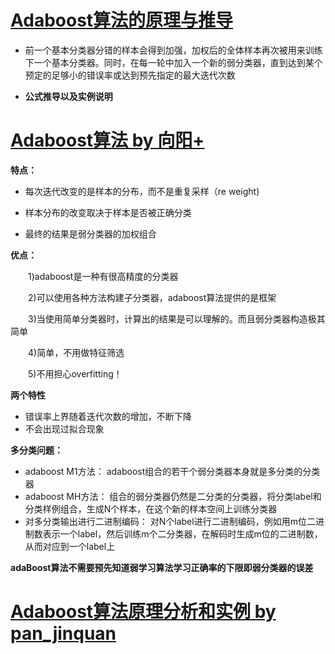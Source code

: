 # [Adaboost算法的原理与推导](https://blog.csdn.net/v_july_v/article/details/40718799)

- 前一个基本分类器分错的样本会得到加强，加权后的全体样本再次被用来训练下一个基本分类器。同时，在每一轮中加入一个新的弱分类器，直到达到某个预定的足够小的错误率或达到预先指定的最大迭代次数

- **公式推导以及实例说明**



# [Adaboost算法 by 向阳+](https://blog.csdn.net/m0_37407756/article/details/67637400)

**特点：**

- 每次迭代改变的是样本的分布，而不是重复采样（re weight)
- 样本分布的改变取决于样本是否被正确分类

- 最终的结果是弱分类器的加权组合



**优点：**

　　1)adaboost是一种有很高精度的分类器

　　2)可以使用各种方法构建子分类器，adaboost算法提供的是框架

　　3)当使用简单分类器时，计算出的结果是可以理解的。而且弱分类器构造极其简单

　　4)简单，不用做特征筛选

　　5)不用担心overfitting！



**两个特性**

- 错误率上界随着迭代次数的增加，不断下降
- 不会出现过拟合现象



**多分类问题：**

- adaboost M1方法： adaboost组合的若干个弱分类器本身就是多分类的分类器
- adaboost MH方法： 组合的弱分类器仍然是二分类的分类器，将分类label和分类样例组合，生成N个样本，在这个新的样本空间上训练分类器
- 对多分类输出进行二进制编码： 对N个label进行二进制编码，例如用m位二进制数表示一个label，然后训练m个二分类器，在解码时生成m位的二进制数，从而对应到一个label上



**adaBoost算法不需要预先知道弱学习算法学习正确率的下限即弱分类器的误差**





# [Adaboost算法原理分析和实例 by pan_jinquan](https://blog.csdn.net/guyuealian/article/details/70995333)

















